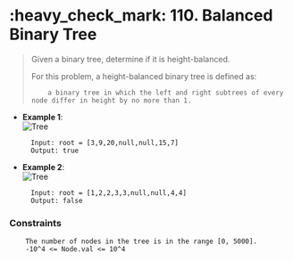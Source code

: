 <h1>:heavy_check_mark: 110. Balanced Binary Tree</h1>
<blockquote>
Given a binary tree, determine if it is height-balanced.

For this problem, a height-balanced binary tree is defined as:

        a binary tree in which the left and right subtrees of every node differ in height by no more than 1.
</blockquote>

* **Example 1**:<br>
![Tree](https://assets.leetcode.com/uploads/2020/10/06/balance_1.jpg)

        Input: root = [3,9,20,null,null,15,7]
        Output: true

* **Example 2**:<br>
![Tree](https://assets.leetcode.com/uploads/2020/10/06/balance_2.jpg)

        Input: root = [1,2,2,3,3,null,null,4,4]
        Output: false


### **Constraints** 

        The number of nodes in the tree is in the range [0, 5000].
        -10^4 <= Node.val <= 10^4